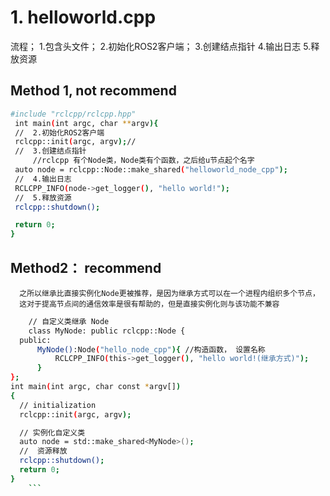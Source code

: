 # 1. helloworld.cpp
  流程；
     1.包含头文件；
     2.初始化ROS2客户端；
     3.创建结点指针
     4.输出日志
     5.释放资源
  
   
   ## Method 1, not recommend
   ```bash
   #include "rclcpp/rclcpp.hpp"
    int main(int argc, char **argv){
    //  2.初始化ROS2客户端
    rclcpp::init(argc, argv);//
    //  3.创建结点指针
        //rclcpp 有个Node类，Node类有个函数，之后给u节点起个名字
    auto node = rclcpp::Node::make_shared("helloworld_node_cpp");
    //  4.输出日志
    RCLCPP_INFO(node->get_logger(), "hello world!");
    //  5.释放资源
    rclcpp::shutdown();

    return 0;
}
   ```
   ##  Method2： recommend
      之所以继承比直接实例化Node更被推荐，是因为继承方式可以在一个进程内组织多个节点，
      这对于提高节点间的通信效率是很有帮助的，但是直接实例化则与该功能不兼容
      
  ```bash
      // 自定义类继承 Node
      class MyNode: public rclcpp::Node {
    public: 
        MyNode():Node("hello_node_cpp"){ //构造函数， 设置名称
            RCLCPP_INFO(this->get_logger(), "hello world!(继承方式)");
        }
};
int main(int argc, char const *argv[])
{
    // initialization
    rclcpp::init(argc, argv);

    // 实例化自定义类
    auto node = std::make_shared<MyNode>();
    //  资源释放
    rclcpp::shutdown();
    return 0;
}
      ```

